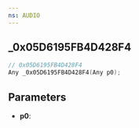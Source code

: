 ```yaml
---
ns: AUDIO
---
```

## _0x05D6195FB4D428F4

```c
// 0x05D6195FB4D428F4
Any _0x05D6195FB4D428F4(Any p0);
```

## Parameters
* **p0**:
